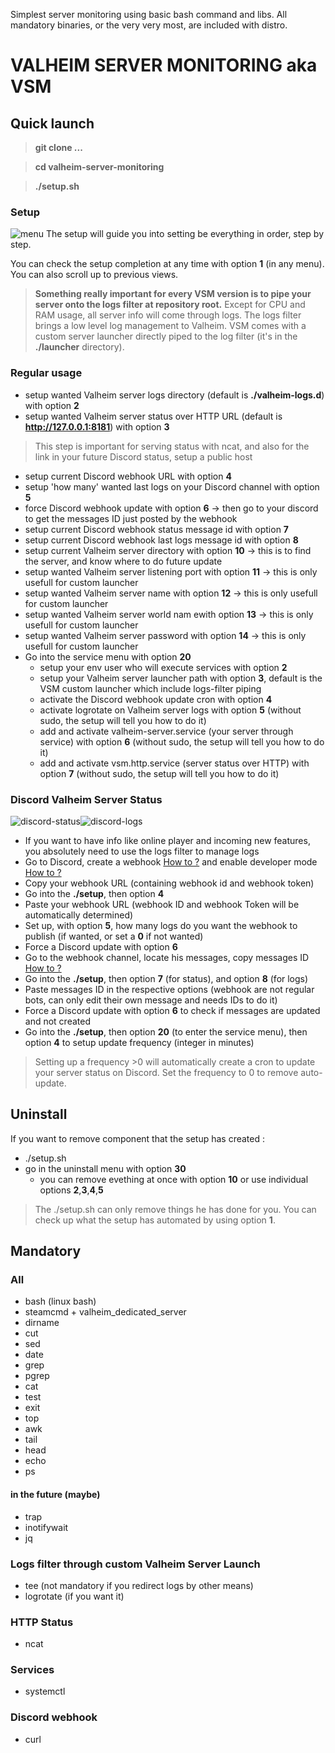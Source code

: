 Simplest server monitoring using basic bash command and libs.
All mandatory binaries, or the very very most,  are included with distro.

# VALHEIM SERVER MONITORING aka VSM

## Quick launch
>**git clone ...**

>**cd valheim-server-monitoring**

>**./setup.sh**

### Setup
![menu](https://github.com/laryakan/valheim-server-monitoring/blob/feature/envfile-and-setup/screenshots/vsm-menu.JPG?raw=true)
The setup will guide you into setting be everything in order, step by step.

You can check the setup completion at any time with option **1** (in any menu).
You can also scroll up to previous views.

>**Something really important for every VSM version is to pipe your server onto the logs filter at repository root.**
>Except for CPU and RAM usage, all server info will come through logs. The logs filter brings a low level log management to Valheim.
>VSM comes with a custom server launcher directly piped to the log filter (it's in the **./launcher** directory).

### Regular usage
- setup wanted Valheim server logs directory (default is **./valheim-logs.d**) with option **2**
- setup wanted Valheim server status over HTTP URL (default is **http://127.0.0.1:8181**) with option **3**
> This step is important for serving status with ncat, and also for the link in your future Discord status, setup a public host

- setup current Discord webhook URL with option **4**
- setup 'how many' wanted last logs on your Discord channel with option **5**
- force Discord webhook update with option **6** -> then go to your discord to get the messages ID just posted by the webhook
- setup current Discord webhook status message id with option **7**
- setup current Discord webhook last logs message id with option **8**
- setup current Valheim server directory with option **10** -> this is to find the server, and know where to do future update
- setup wanted Valheim server listening port with option **11** -> this is only usefull for custom launcher
- setup wanted Valheim server name with option **12** -> this is only usefull for custom launcher
- setup wanted Valheim server world nam ewith option **13** -> this is only usefull for custom launcher
- setup wanted Valheim server password with option **14** -> this is only usefull for custom launcher
- Go into the service menu with option **20**
  - setup your env user who will execute services with option **2**
  - setup your Valheim server launcher path with option **3**, default is the VSM custom launcher which include logs-filter piping
  - activate the Discord webhook update cron with option **4**
  - activate logrotate on Valheim server logs with option **5** (without sudo, the setup will tell you how to do it)
  - add and activate valheim-server.service (your server through service) with option **6** (without sudo, the setup will tell you how to do it)
  - add and activate vsm.http.service (server status over HTTP) with option **7** (without sudo, the setup will tell you how to do it)


### Discord Valheim Server Status
![discord-status](https://github.com/laryakan/valheim-server-monitoring/blob/feature/envfile-and-setup/screenshots/vsm-discord-status.JPG?raw=true)![discord-logs](https://github.com/laryakan/valheim-server-monitoring/blob/feature/envfile-and-setup/screenshots/vsm-discord-logs.JPG?raw=true)
- If you want to have info like online player and incoming new features, you absolutely need to use the logs filter to manage logs
- Go to Discord, create a webhook [How to ?](https://help.dashe.io/en/articles/2521940-how-to-create-a-discord-webhook-url) and enable developer mode [How to ?](https://www.followchain.org/copy-message-id-discord/)
- Copy your webhook URL (containing webhook id and webhook token)
- Go into the **./setup**, then option **4**
- Paste your webhook URL (webhook ID and webhook Token will be automatically determined)
- Set up, with option **5**, how many logs do you want the webhook to publish (if wanted, or set a **0** if not wanted)
- Force a Discord update with option **6**
- Go to the webhook channel, locate his messages, copy messages ID [How to ?](https://www.followchain.org/copy-message-id-discord/)
- Go into the **./setup**, then option **7** (for status), and option **8** (for logs)
- Paste messages ID in the respective options (webhook are not regular bots, can only edit their own message and needs IDs to do it)
- Force a Discord update with option **6** to check if messages are updated and not created
- Go into the **./setup**, then option **20** (to enter the service menu), then option **4** to setup update frequency (integer in minutes)
> Setting up a frequency >0 will automatically create a cron to update your server status on Discord. Set the frequency to 0 to remove auto-update.


## Uninstall
If you want to remove component that the setup has created :
- ./setup.sh
- go in the uninstall menu with option **30**
  - you can remove evething at once with option **10** or use individual options **2**,**3**,**4**,**5**
>The ./setup.sh can only remove things he has done for you. You can check up what the setup has automated by using option **1**.

## Mandatory
### All
- bash (linux bash)
- steamcmd + valheim_dedicated_server
- dirname
- cut
- sed
- date
- grep
- pgrep
- cat
- test
- exit
- top
- awk
- tail
- head
- echo
- ps
#### in the future (maybe)
- trap 
- inotifywait
- jq

### Logs filter through custom Valheim Server Launch
- tee (not mandatory if you redirect logs by other means)
- logrotate (if you want it)

### HTTP Status
- ncat

### Services
- systemctl

### Discord webhook
- curl

